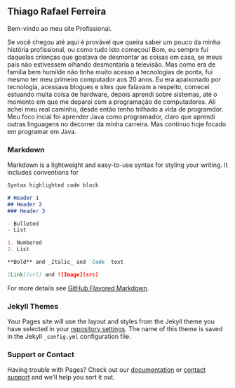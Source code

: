 ## Thiago Rafael Ferreira

Bem-vindo ao meu site Profissional.

Se você chegou até aqui é provável que queira saber um pouco da minha história profissional, ou como tudo isto começou!
Bom, eu sempre fui daquelas crianças que gostava de desmontar as coisas em casa, se meus pais não estivessem olhando desmontaria a televisão.
Mas como era de família bem humilde não tinha muito acesso a tecnologias de ponta, fui mesmo ter meu primeiro computador aos 20 anos.
Eu era apaixonado por tecnologia, acessava blogues e sites que falavam a respeito, comecei estuando muita coisa de hardware, depois aprendi sobre sistemas,
até o momento em que me deparei com a programação de computadores. Ali achei meu real caminho, desde então tenho trilhado a vida de programdor.
Meu foco incial foi aprender Java como programador, claro que aprendi outras linguagens no decorrer da minha carreira. Mas continuo hoje focado em programar em Java.

### Markdown

Markdown is a lightweight and easy-to-use syntax for styling your writing. It includes conventions for

```markdown
Syntax highlighted code block

# Header 1
## Header 2
### Header 3

- Bulleted
- List

1. Numbered
2. List

**Bold** and _Italic_ and `Code` text

[Link](url) and ![Image](src)
```

For more details see [GitHub Flavored Markdown](https://guides.github.com/features/mastering-markdown/).

### Jekyll Themes

Your Pages site will use the layout and styles from the Jekyll theme you have selected in your [repository settings](https://github.com/thiagorafaelferreira/thiagorafaelferreira.github.io/settings/pages). The name of this theme is saved in the Jekyll `_config.yml` configuration file.

### Support or Contact

Having trouble with Pages? Check out our [documentation](https://docs.github.com/categories/github-pages-basics/) or [contact support](https://support.github.com/contact) and we’ll help you sort it out.
